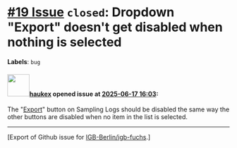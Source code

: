 # [\#19 Issue](https://github.com/IGB-Berlin/igb-fuchs/issues/19) `closed`: Dropdown "Export" doesn't get disabled when nothing is selected
**Labels**: `bug`


#### <img src="https://avatars.githubusercontent.com/u/4613111?u=708742f53b26cb75f2c7a93ee7a7a53abe18ec48&v=4" width="50">[haukex](https://github.com/haukex) opened issue at [2025-06-17 16:03](https://github.com/IGB-Berlin/igb-fuchs/issues/19):

The "[Export](https://github.com/IGB-Berlin/igb-fuchs/blob/fe59b397704ecc4fab12d395512ee4f8d7655b66/src/import-export.tsx#L81)" button on Sampling Logs should be disabled the same way the other buttons are disabled when no item in the list is selected.




-------------------------------------------------------------------------------



[Export of Github issue for [IGB-Berlin/igb-fuchs](https://github.com/IGB-Berlin/igb-fuchs).]
